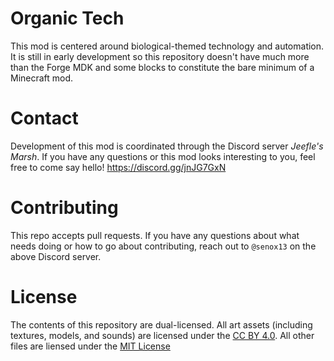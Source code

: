 # Organic Tech

This mod is centered around biological-themed technology and automation. It is still in early development so this repository doesn't have much more than the Forge MDK and some blocks to constitute the bare minimum of a Minecraft mod.

# Contact

Development of this mod is coordinated through the Discord server *Jeefle's Marsh*. If you have any questions or this mod looks interesting to you, feel free to come say hello!
https://discord.gg/jnJG7GxN

# Contributing

This repo accepts pull requests. If you have any questions about what needs doing or how to go about contributing, reach out to `@senox13` on the above Discord server.

# License

The contents of this repository are dual-licensed. All art assets (including textures, models, and sounds) are licensed under the [CC BY 4.0](LICENSE_ART.txt). All other files are liensed under the [MIT License](LICENSE_CODE.txt)
